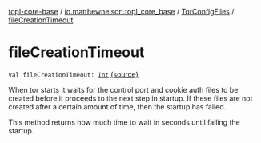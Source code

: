 [topl-core-base](../../index.md) / [io.matthewnelson.topl_core_base](../index.md) / [TorConfigFiles](index.md) / [fileCreationTimeout](./file-creation-timeout.md)

# fileCreationTimeout

`val fileCreationTimeout: `[`Int`](https://kotlinlang.org/api/latest/jvm/stdlib/kotlin/-int/index.html) [(source)](https://github.com/05nelsonm/TorOnionProxyLibrary-Android/blob/master/topl-core-base/src/main/java/io/matthewnelson/topl_core_base/TorConfigFiles.kt#L147)

When tor starts it waits for the control port and cookie auth files to be created
before it proceeds to the next step in startup. If these files are not created
after a certain amount of time, then the startup has failed.

This method returns how much time to wait in seconds until failing the startup.

